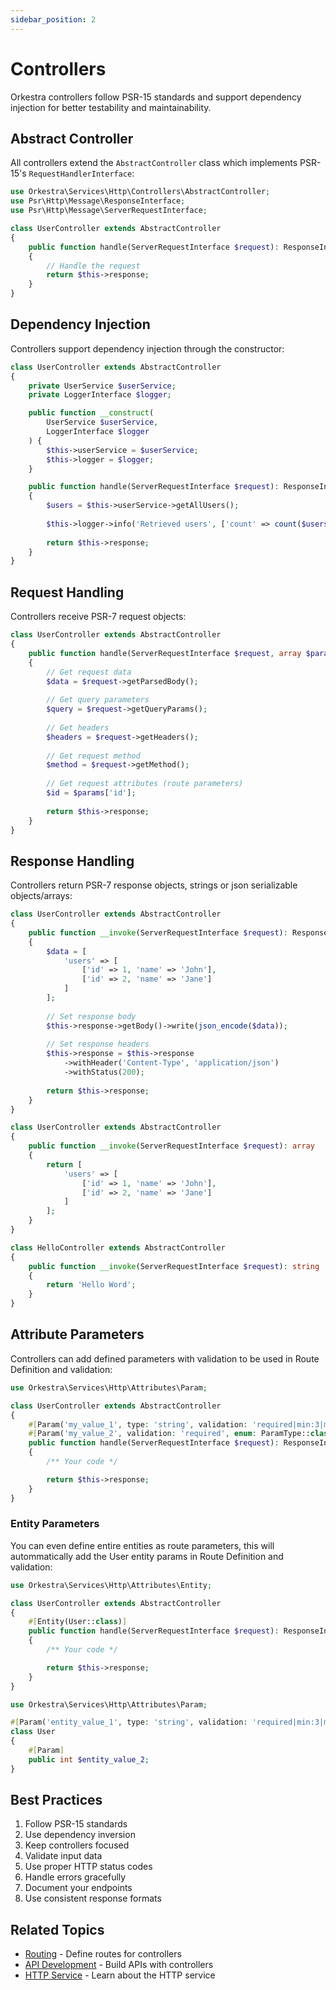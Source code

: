 ```yaml
---
sidebar_position: 2
---
```


# Controllers

Orkestra controllers follow PSR-15 standards and support dependency injection for better testability and maintainability.

## Abstract Controller

All controllers extend the `AbstractController` class which implements PSR-15's `RequestHandlerInterface`:

```php
use Orkestra\Services\Http\Controllers\AbstractController;
use Psr\Http\Message\ResponseInterface;
use Psr\Http\Message\ServerRequestInterface;

class UserController extends AbstractController
{
    public function handle(ServerRequestInterface $request): ResponseInterface
    {
        // Handle the request
        return $this->response;
    }
}
```

## Dependency Injection

Controllers support dependency injection through the constructor:

```php
class UserController extends AbstractController
{
    private UserService $userService;
    private LoggerInterface $logger;

    public function __construct(
        UserService $userService,
        LoggerInterface $logger
    ) {
        $this->userService = $userService;
        $this->logger = $logger;
    }

    public function handle(ServerRequestInterface $request): ResponseInterface
    {
        $users = $this->userService->getAllUsers();
        
        $this->logger->info('Retrieved users', ['count' => count($users)]);
        
        return $this->response;
    }
}
```

## Request Handling

Controllers receive PSR-7 request objects:

```php
class UserController extends AbstractController
{
    public function handle(ServerRequestInterface $request, array $params): ResponseInterface
    {
        // Get request data
        $data = $request->getParsedBody();
        
        // Get query parameters
        $query = $request->getQueryParams();
        
        // Get headers
        $headers = $request->getHeaders();
        
        // Get request method
        $method = $request->getMethod();
        
        // Get request attributes (route parameters)
        $id = $params['id'];
        
        return $this->response;
    }
}
```

## Response Handling

Controllers return PSR-7 response objects, strings or json serializable objects/arrays:

```php
class UserController extends AbstractController
{
    public function __invoke(ServerRequestInterface $request): ResponseInterface
    {
        $data = [
            'users' => [
                ['id' => 1, 'name' => 'John'],
                ['id' => 2, 'name' => 'Jane']
            ]
        ];
        
        // Set response body
        $this->response->getBody()->write(json_encode($data));
        
        // Set response headers
        $this->response = $this->response
            ->withHeader('Content-Type', 'application/json')
            ->withStatus(200);
            
        return $this->response;
    }
}
```

```php
class UserController extends AbstractController
{
    public function __invoke(ServerRequestInterface $request): array
    {
        return [
            'users' => [
                ['id' => 1, 'name' => 'John'],
                ['id' => 2, 'name' => 'Jane']
            ]
        ];
    }
}
```

```php
class HelloController extends AbstractController
{
    public function __invoke(ServerRequestInterface $request): string
    {
        return 'Hello Word';
    }
}
```

## Attribute Parameters

Controllers can add defined parameters with validation to be used in Route Definition and validation:

```php
use Orkestra\Services\Http\Attributes\Param;

class UserController extends AbstractController
{
    #[Param('my_value_1', type: 'string', validation: 'required|min:3|max:255')]
    #[Param('my_value_2', validation: 'required', enum: ParamType::class)]
    public function handle(ServerRequestInterface $request): ResponseInterface
    {
        /** Your code */

        return $this->response;
    }
}
```

### Entity Parameters

You can even define entire entities as route parameters, this will autommatically add the User entity params in Route Definition and validation:

```php
use Orkestra\Services\Http\Attributes\Entity;

class UserController extends AbstractController
{
    #[Entity(User::class)]
    public function handle(ServerRequestInterface $request): ResponseInterface
    {
        /** Your code */

        return $this->response;
    }
}
```

```php
use Orkestra\Services\Http\Attributes\Param;

#[Param('entity_value_1', type: 'string', validation: 'required|min:3|max:255')]
class User
{
    #[Param]
    public int $entity_value_2;
}
```

## Best Practices

1. Follow PSR-15 standards
2. Use dependency inversion
3. Keep controllers focused
4. Validate input data
5. Use proper HTTP status codes
6. Handle errors gracefully
7. Document your endpoints
8. Use consistent response formats

## Related Topics

- [Routing](/docs/guides/routing) - Define routes for controllers
- [API Development](/docs/guides/api) - Build APIs with controllers
- [HTTP Service](/docs/services/http) - Learn about the HTTP service
